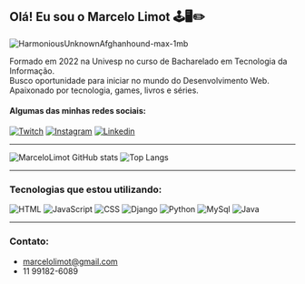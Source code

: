 ## Olá! Eu sou o Marcelo Limot 🕹️🖥️✏️

![HarmoniousUnknownAfghanhound-max-1mb](https://github.com/MarceloLimot/MarceloLimot/assets/75061977/b1dd767c-e135-46d2-8120-594273d29465)

Formado em 2022 na Univesp no curso de Bacharelado em Tecnologia da Informação. <br>
Busco oportunidade para iniciar no mundo do Desenvolvimento Web. <br>
Apaixonado por tecnologia, games, livros e séries.<br> 

#### Algumas das minhas redes sociais:

[![Twitch](https://img.shields.io/badge/Twitch-9146FF?style=for-the-badge&logo=twitch&logoColor=white)](https://www.twitch.tv/marcelolimot)
[![Instagram](https://img.shields.io/badge/Instagram-E4405F?style=for-the-badge&logo=instagram&logoColor=white)](https://www.instagram.com/marcelo.limot)
[![Linkedin](https://img.shields.io/badge/LinkedIn-0077B5?style=for-the-badge&logo=linkedin&logoColor=white)](https://www.linkedin.com/in/marcelo-neto-dos-santos/)
<hr>

![MarceloLimot GitHub stats](https://github-readme-stats.vercel.app/api?username=MarceloLimot&show_icons=true&theme=dark&locale=pt-br&hide=issues)
![Top Langs](https://github-readme-stats.vercel.app/api/top-langs/?username=MarceloLimot&layout=compact&theme=dark&locale=pt-br)
<hr>

### Tecnologias que estou utilizando:
![HTML](https://img.shields.io/badge/HTML-239120?style=for-the-badge&logo=html5&logoColor=white)
![JavaScript](https://img.shields.io/badge/JavaScript-F7DF1E?style=for-the-badge&logo=javascript&logoColor=black)
![CSS](https://img.shields.io/badge/CSS-239120?&style=for-the-badge&logo=css3&logoColor=white)
![Django](https://img.shields.io/badge/Django-092E20?style=for-the-badge&logo=django&logoColor=white)
![Python](https://img.shields.io/badge/Python-14354C?style=for-the-badge&logo=python&logoColor=white)
![MySql](https://img.shields.io/badge/MySQL-00000F?style=for-the-badge&logo=mysql&logoColor=white)
![Java](https://img.shields.io/badge/Java-ED8B00?style=for-the-badge&logo=java&logoColor=white)
<hr>

### Contato:
- marcelolimot@gmail.com <br>
- 11 99182-6089
